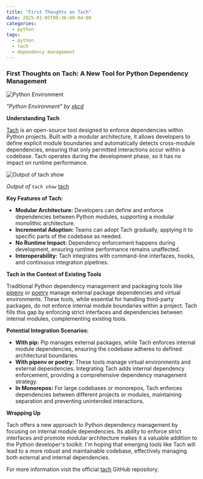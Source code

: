 ```yaml
---
title: "First Thoughts on Tach"
date: 2025-01-05T09:36:00-04:00
categories:
  - python
tags:
  - python
  - tach
  - dependency management
---
```


### First Thoughts on Tach: A New Tool for Python Dependency Management

![Python Environment](https://imgs.xkcd.com/comics/python_environment.png)

*"Python Environment" by [xkcd](https://xkcd.com/1987/)*

**Understanding Tach**

[Tach][tach-site] is an open-source tool designed to enforce dependencies within Python projects. Built with a modular architecture, it allows developers to define explicit module boundaries and automatically detects cross-module dependencies, ensuring that only permitted interactions occur within a codebase. Tach operates during the development phase, so it has no impact on runtime performance.

![Output of `tach show`](https://github.com/gauge-sh/tach/blob/main/docs/assets/tach_show.png?raw=true)

*Output of `tach show`* [tach][tach-site]

**Key Features of Tach:**

- **Modular Architecture:** Developers can define and enforce dependencies between Python modules, supporting a modular monolithic architecture.
- **Incremental Adoption:** Teams can adopt Tach gradually, applying it to specific parts of the codebase as needed.
- **No Runtime Impact:** Dependency enforcement happens during development, ensuring runtime performance remains unaffected.
- **Interoperability:** Tach integrates with command-line interfaces, hooks, and continuous integration pipelines.

**Tach in the Context of Existing Tools**

Traditional Python dependency management and packaging tools like [pipenv][pipenv-site] or [poetry][poetry-site] manage external package dependencies and virtual environments. These tools, while essential for handling third-party packages, do not enforce internal module boundaries within a project. Tach fills this gap by enforcing strict interfaces and dependencies between internal modules, complementing existing tools.

**Potential Integration Scenarios:**

- **With pip:** Pip manages external packages, while Tach enforces internal module dependencies, ensuring the codebase adheres to defined architectural boundaries.
- **With pipenv or poetry:** These tools manage virtual environments and external dependencies. Integrating Tach adds internal dependency enforcement, providing a comprehensive dependency management strategy.
- **In Monorepos:** For large codebases or monorepos, Tach enforces dependencies between different projects or modules, maintaining separation and preventing unintended interactions.

**Wrapping Up**

Tach offers a new approach to Python dependency management by focusing on internal module dependencies. Its ability to enforce strict interfaces and promote modular architecture makes it a valuable addition to the Python developer's toolkit. I'm hoping that emerging tools like Tach will lead to a more robust and maintainable codebase, effectively managing both external and internal dependencies.

For more information visit the official [tach][tach-site] GitHub repository.

[tach-site]: https://github.com/gauge-sh/tach
[pipenv-site]: https://pipenv.pypa.io
[poetry-site]: https://python-poetry.org/

